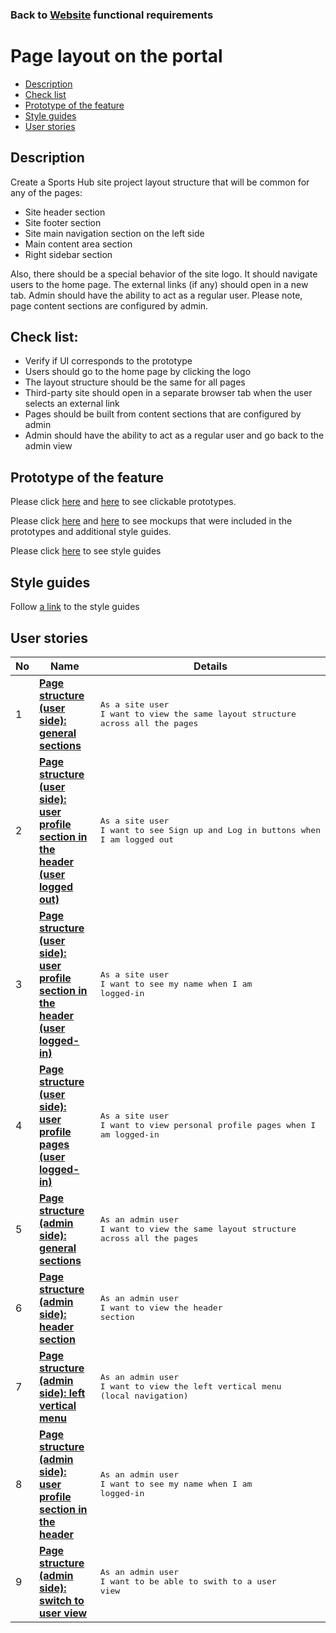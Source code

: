 ### Back to [Website](/sports_hub_portal/web_application_features/web_application_features_list/README.md) functional requirements

# Page layout on the portal

- [Description](#description)
- [Check list](#check-list)
- [Prototype of the feature](#prototype-of-the-feature)
- [Style guides](#style-guides)
- [User stories](#user-stories)

## Description

Create a Sports Hub site project layout structure that will be common for any of the pages:
  - Site header section
  - Site footer section
  - Site main navigation section on the left side
  - Main content area section
  - Right sidebar section

Also, there should be a special behavior of the site logo. It should navigate users to the home page. The external links (if any) should open in a new tab. Admin should have the ability to act as a regular user.
Please note, page content sections are configured by admin.

## Check list:

  - Verify if UI corresponds to the prototype
  - Users should go to the home page by clicking the logo
  - The layout structure should be the same for all pages
  - Third-party site should open in a separate browser tab when the user selects an external link
  - Pages should be built from content sections that are configured by admin
  - Admin should have the ability to act as a regular user and go back to the admin view

## Prototype of the feature

Please click [here](https://www.figma.com/proto/JVDTph8VY9Ye7kz8BTDxhJ/1-Sport-News-General-Prototype?node-id=0%3A1586&viewport=-381%2C678%2C0.1179991066455841&scaling=min-zoom) and [here](https://www.figma.com/proto/JVDTph8VY9Ye7kz8BTDxhJ/1-Sport-News-General-Prototype?node-id=0%3A2&viewport=454%2C441%2C0.038604091852903366&scaling=min-zoom) to see clickable prototypes.

Please click [here](https://www.figma.com/file/JVDTph8VY9Ye7kz8BTDxhJ/1-Sport-News-General-Prototype?node-id=0%3A1) and [here](https://www.figma.com/file/JVDTph8VY9Ye7kz8BTDxhJ/1-Sport-News-General-Prototype?node-id=0%3A1073) to see mockups that were included in the prototypes and additional style guides.

Please click [here](https://www.figma.com/proto/0zkkf5WC77OSpvyD6YXpFE/Style-guides?page-id=0%3A1&node-id=54%3A6358&viewport=266%2C48%2C0.54&scaling=min-zoom&starting-point-node-id=19%3A5368) to see style guides

## Style guides

Follow [a link](https://www.figma.com/proto/0zkkf5WC77OSpvyD6YXpFE/Style-guides?page-id=0%3A1&node-id=19%3A5368&viewport=266%2C48%2C0.54&scaling=min-zoom&starting-point-node-id=19%3A5368) to the style guides

## User stories

No           |      Name     |   Details
------------ | ------------- | -------------
1 |[**Page structure (user side): general sections**](/sports_hub_portal/web_application_features/project_layout/user_stories/user_side_general_page_structure/README.md)|<pre>As a site user<br>I want to view the same layout structure across all the pages</pre>
2 |[**Page structure (user side): user profile section in the header (user logged out)**](/sports_hub_portal/web_application_features/project_layout/user_stories/user_side_user_profile_section_logged_out_user/README.md)|<pre>As a site user<br>I want to see Sign up and Log in buttons when I am logged out</pre>
3 |[**Page structure (user side): user profile section in the header (user logged-in)**](/sports_hub_portal/web_application_features/project_layout/user_stories/user_side_user_profile_section_logged_in_user/README.md)|<pre>As a site user<br>I want to see my name when I am logged-in</pre>
4 |[**Page structure (user side): user profile pages (user logged-in)**](/sports_hub_portal/web_application_features/project_layout/user_stories/user_side_user_profile_empty_pages/README.md)|<pre>As a site user<br>I want to view personal profile pages when I am logged-in</pre>
5 |[**Page structure (admin side): general sections**](/sports_hub_portal/web_application_features/project_layout/user_stories/admin_side_general_page_structure/README.md)|<pre>As an admin user<br>I want to view the same layout structure across all the pages</pre>
6 |[**Page structure (admin side): header section**](/sports_hub_portal/web_application_features/project_layout/user_stories/admin_side_page_structure_header/README.md)|<pre>As an admin user<br>I want to view the header section</pre>
7 |[**Page structure (admin side): left vertical menu**](/sports_hub_portal/web_application_features/project_layout/user_stories/admin_side_left_vertical_menu/README.md)|<pre>As an admin user<br>I want to view the left vertical menu (local navigation)</pre>
8 |[**Page structure (admin side): user profile section in the header**](/sports_hub_portal/web_application_features/project_layout/user_stories/admin_side_user_profile_header_section/README.md)|<pre>As an admin user<br>I want to see my name when I am logged-in</pre>
9 |[**Page structure (admin side): switch to user view**](/sports_hub_portal/web_application_features/project_layout/user_stories/admin_side_switch_to_user_view/README.md)|<pre>As an admin user<br>I want to be able to swith to a user view</pre>
